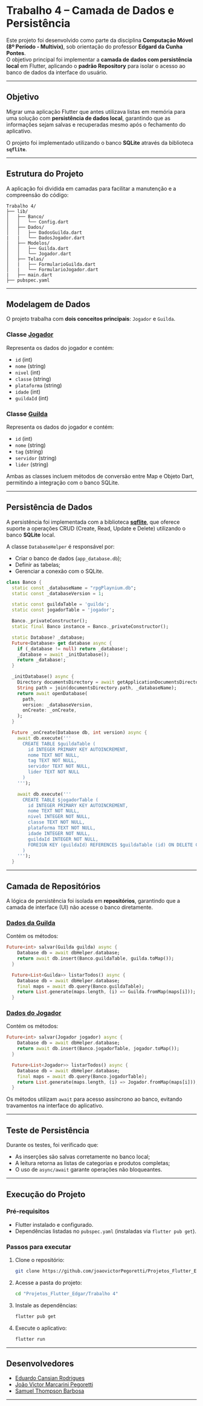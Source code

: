 # Trabalho 4 – Camada de Dados e Persistência

Este projeto foi desenvolvido como parte da disciplina **Computação Móvel (8º Período - Multivix)**, sob orientação do professor **Edgard da Cunha Pontes**.  
O objetivo principal foi implementar a **camada de dados com persistência local** em Flutter, aplicando o **padrão Repository** para isolar o acesso ao banco de dados da interface do usuário.

---

## Objetivo

Migrar uma aplicação Flutter que antes utilizava listas em memória para uma solução com **persistência de dados local**, garantindo que as informações sejam salvas e recuperadas mesmo após o fechamento do aplicativo.  

O projeto foi implementado utilizando o banco **SQLite** através da biblioteca **`sqflite`**.

---

## Estrutura do Projeto

A aplicação foi dividida em camadas para facilitar a manutenção e a compreensão do código:

```
Trabalho 4/
├── lib/
│   ├── Banco/
│   │   └── Config.dart
│   ├── Dados/
│   │   ├── DadosGuilda.dart
|   |   └── DadosJogador.dart
│   ├── Modelos/
│   │   ├── Guilda.dart
│   │   └── Jogador.dart
│   ├── Telas/
│   |   ├── FormularioGuilda.dart
│   |   └── FormularioJogador.dart
|   ├── main.dart
├── pubspec.yaml
```

---

## Modelagem de Dados

O projeto trabalha com **dois conceitos principais**: `Jogador` e `Guilda`.

### Classe [Jogador](/Trabalho%204/lib/Modelos/Jogador.dart)
Representa os dados do jogador e contém:
- `id` (int)
- `nome` (string)
- `nivel` (int)
- `classe` (string)
- `plataforma` (string)
- `idade` (int)
- `guildaId` (int)

### Classe [Guilda](/Trabalho%204/lib/Modelos/Guilda.dart)
Representa os dados do jogador e contém:
- `id` (int)
- `nome` (string)
- `tag` (string)
- `servidor` (string)
- `lider` (string)

Ambas as classes incluem métodos de conversão entre Map e Objeto Dart, permitindo a integração com o banco SQLite.

---

## Persistência de Dados

A persistência foi implementada com a biblioteca **[sqflite](https://pub.dev/packages/sqflite)**, que oferece suporte a operações CRUD (Create, Read, Update e Delete) utilizando o banco **SQLite** local.

A classe `DatabaseHelper` é responsável por:
- Criar o banco de dados (`app_database.db`);
- Definir as tabelas;
- Gerenciar a conexão com o SQLite.

```dart
class Banco {
  static const _databaseName = "rpgPlaynium.db";
  static const _databaseVersion = 1;

  static const guildaTable = 'guilda';
  static const jogadorTable = 'jogador';

  Banco._privateConstructor();
  static final Banco instance = Banco._privateConstructor();

  static Database? _database;
  Future<Database> get database async {
    if (_database != null) return _database!;
    _database = await _initDatabase();
    return _database!;
  }

  _initDatabase() async {
    Directory documentsDirectory = await getApplicationDocumentsDirectory();
    String path = join(documentsDirectory.path, _databaseName);
    return await openDatabase(
      path,
      version: _databaseVersion,
      onCreate: _onCreate,
    );
  }

  Future _onCreate(Database db, int version) async {
    await db.execute('''
      CREATE TABLE $guildaTable (
        id INTEGER PRIMARY KEY AUTOINCREMENT,
        nome TEXT NOT NULL,
        tag TEXT NOT NULL,
        servidor TEXT NOT NULL,
        lider TEXT NOT NULL
      )
    ''');

    await db.execute('''
      CREATE TABLE $jogadorTable (
        id INTEGER PRIMARY KEY AUTOINCREMENT,
        nome TEXT NOT NULL,
        nivel INTEGER NOT NULL,
        classe TEXT NOT NULL,
        plataforma TEXT NOT NULL,
        idade INTEGER NOT NULL,
        guildaId INTEGER NOT NULL,
        FOREIGN KEY (guildaId) REFERENCES $guildaTable (id) ON DELETE CASCADE
      )
    ''');
  }
```

---

## Camada de Repositórios

A lógica de persistência foi isolada em **repositórios**, garantindo que a camada de interface (UI) não acesse o banco diretamente.

### [Dados da Guilda](/Trabalho%204/lib/Dados/DadosGuilda.dart)
Contém os métodos:
```dart
Future<int> salvar(Guilda guilda) async {
    Database db = await dbHelper.database;
    return await db.insert(Banco.guildaTable, guilda.toMap());
  }

  Future<List<Guilda>> listarTodos() async {
    Database db = await dbHelper.database;
    final maps = await db.query(Banco.guildaTable);
    return List.generate(maps.length, (i) => Guilda.fromMap(maps[i]));
  }
```

### [Dados do Jogador](/Trabalho%204/lib/Dados/DadosJogador.dart)
Contém os métodos:
```dart
Future<int> salvar(Jogador jogador) async {
    Database db = await dbHelper.database;
    return await db.insert(Banco.jogadorTable, jogador.toMap());
  }

  Future<List<Jogador>> listarTodos() async {
    Database db = await dbHelper.database;
    final maps = await db.query(Banco.jogadorTable);
    return List.generate(maps.length, (i) => Jogador.fromMap(maps[i]));
  }
```

Os métodos utilizam `await` para acesso assíncrono ao banco, evitando travamentos na interface do aplicativo.

---

## Teste de Persistência

Durante os testes, foi verificado que:
- As inserções são salvas corretamente no banco local;
- A leitura retorna as listas de categorias e produtos completas;
- O uso de `async/await` garante operações não bloqueantes.

---

## Execução do Projeto

### Pré-requisitos
- Flutter instalado e configurado.
- Dependências listadas no `pubspec.yaml` (instaladas via `flutter pub get`).

### Passos para executar
1. Clone o repositório:
   ```bash
   git clone https://github.com/joaovictorPegoretti/Projetos_Flutter_Edgar
   ```
2. Acesse a pasta do projeto:
   ```bash
   cd "Projetos_Flutter_Edgar/Trabalho 4"
   ```
3. Instale as dependências:
   ```bash
   flutter pub get
   ```
4. Execute o aplicativo:
   ```bash
   flutter run
   ```

---

## Desenvolvedores

- [Eduardo Cansian Rodrigues](https://github.com/EduardoCansian)
- [João Victor Marcarini Pegoretti](https://github.com/joaovictorPegoretti)
- [Samuel Thompson Barbosa](https://github.com/samuel-tb)

---
